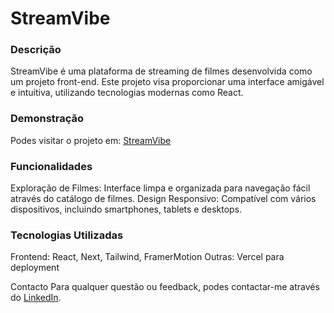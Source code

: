 # StreamVibe

### Descrição
StreamVibe é uma plataforma de streaming de filmes desenvolvida como um projeto front-end. Este projeto visa proporcionar uma interface amigável e intuitiva, utilizando tecnologias modernas como React.

### Demonstração
Podes visitar o projeto em: [StreamVibe](https://streamvibe-three.vercel.app/home)

### Funcionalidades
Exploração de Filmes: Interface limpa e organizada para navegação fácil através do catálogo de filmes.
Design Responsivo: Compatível com vários dispositivos, incluindo smartphones, tablets e desktops.

### Tecnologias Utilizadas
Frontend: React, Next, Tailwind, FramerMotion
Outras: Vercel para deployment

Contacto
Para qualquer questão ou feedback, podes contactar-me através do [LinkedIn](https://www.linkedin.com/in/luana-beatriz/).

